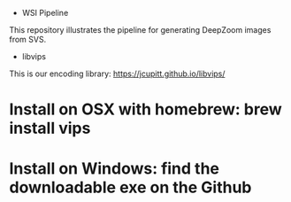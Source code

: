 - WSI Pipeline

This repository illustrates the pipeline for generating DeepZoom images from SVS.

-  libvips

This is our encoding library: https://jcupitt.github.io/libvips/
# Install on OSX with homebrew: brew install vips
# Install on Windows: find the downloadable exe on the Github



